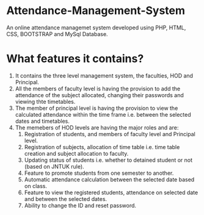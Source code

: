 # Attendance-Management-System

An online attendance managemet system developed using PHP, HTML, CSS, BOOTSTRAP and MySql Database.

# What features it contains?

1. It contains the three level management system, the faculties, HOD and Principal.
2. All the members of faculty level is having the provision to add the attendance of the subject allocated, changing their passwords and viewing thte timetables.
3. The member of principal level is having the provision to view the calculated attendance within the time frame i.e. between the selected dates and timetables.
4. The memebers of HOD levels are having the major roles and are:
    1. Registration of students, and members of faculty level and Principal level.
    2. Registration of subjects, allocation of time table i.e. time table creation and subject allocation to faculty.
    3. Updating status of students i.e. whether to detained student or not (based on JNTUK rule).
    4. Feature to promote students from one semester to another.
    5. Automatic attendance calculation between the selected date based on class.
    6. Feature to view the registered students, attendance on selected date and between the selected dates. 
    7. Ability to change the ID and reset password.


   
